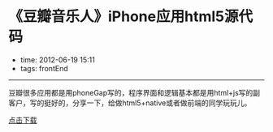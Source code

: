 # 《豆瓣音乐人》iPhone应用html5源代码

- time: 2012-06-19 15:11
- tags: frontEnd

----

豆瓣很多应用都是用phoneGap写的，程序界面和逻辑基本都是用html+js写的副客户，写的挺好的，分享一下，给做html5+native或者做前端的同学玩玩儿。


<a href="http://pan.baidu.com/s/1i3879BJ">点击下载</a>

